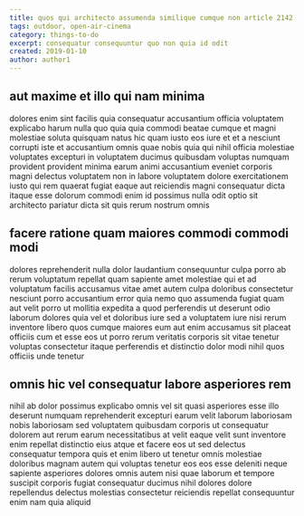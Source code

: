 ```yaml
---
title: quos qui architecto assumenda similique cumque non article 2142
tags: outdoor, open-air-cinema
category: things-to-do
excerpt: consequatur consequuntur quo non quia id odit
created: 2019-01-10
author: author1
---
```


## aut maxime et illo qui nam minima

dolores enim sint facilis quia consequatur accusantium officia voluptatem explicabo harum nulla quo quia quia commodi beatae cumque et magni molestiae soluta quisquam natus hic quam iusto eos iure et et a nesciunt corrupti iste et accusantium omnis quae nobis quia qui nihil officia molestiae voluptates excepturi in voluptatem ducimus quibusdam voluptas numquam provident provident minima earum animi accusantium eveniet corporis magni delectus voluptatem non in labore voluptatem dolore exercitationem iusto qui rem quaerat fugiat eaque aut reiciendis magni consequatur dicta itaque esse dolorum commodi enim id possimus nulla odit optio sit architecto pariatur dicta sit quis rerum nostrum omnis

## facere ratione quam maiores commodi commodi modi

dolores reprehenderit nulla dolor laudantium consequuntur culpa porro ab rerum voluptatum repellat quam sapiente amet molestiae qui et ad voluptatum facilis accusamus vitae amet autem culpa doloribus consectetur nesciunt porro accusantium error quia nemo quo assumenda fugiat quam aut velit porro ut mollitia expedita a quod perferendis ut deserunt odio laborum dolores quia vel et doloribus iure sed a voluptatem iure nisi rerum inventore libero quos cumque maiores eum aut enim accusamus sit placeat officiis cum et esse eos ut porro rerum veritatis corporis sit vitae tenetur voluptas consectetur itaque perferendis et distinctio dolor modi nihil quos officiis unde tenetur

## omnis hic vel consequatur labore asperiores rem

nihil ab dolor possimus explicabo omnis vel sit quasi asperiores esse illo deserunt numquam reprehenderit excepturi earum velit laborum laboriosam nobis laboriosam sed voluptatem quibusdam corporis ut consequatur dolorem aut rerum earum necessitatibus at velit eaque velit sunt inventore enim repellat distinctio eius atque et facere eos ut sed delectus consequatur tempora quis et enim libero ut tenetur omnis molestiae doloribus magnam autem qui voluptas tenetur eos eos esse deleniti neque sapiente asperiores dolores omnis autem nisi quae laborum et tempore suscipit corporis fugiat consequatur ducimus nihil dolores dolore repellendus delectus molestias consectetur reiciendis repellat consequuntur enim nam quia aliquid
